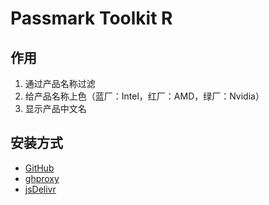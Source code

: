 # Passmark Toolkit R

## 作用

1. 通过产品名称过滤
2. 给产品名称上色（蓝厂：Intel，红厂：AMD，绿厂：Nvidia）
3. 显示产品中文名

## 安装方式

* [GitHub](https://github.com/Arathi/passmark-toolkit-r/raw/master/dist/passmark-toolkit-r.user.js)
* [ghproxy](https://mirror.ghproxy.com/https://github.com/Arathi/passmark-toolkit-r/raw/master/dist/passmark-toolkit-r.user.js)
* [jsDelivr](https://cdn.jsdelivr.net/gh/Arathi/passmark-toolkit-r/dist/passmark-toolkit-r.user.js)
